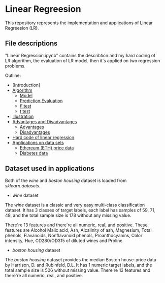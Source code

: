 # Linear Regreesion

This repository represents the implementation and applications of Linear Regreesion (LR). 

## File descriptions
"Linear Regression.ipynb" contains the describtion and my hard coding of LR algorithm, the evaluation of LR model, then it's applied on two regression problems.

Outline:
* [Introduction]
* [Algorithm](#Algorithm)
  * [Model](#Algorithm)
  * [Prediction Evaluation](#Evaluation)
  * [*F* test](#F)
  * [*t* test](#t)
* [Illustration](#Illustration)
* [Advantages and Disadvantages](#Advantages_and_Disadvantages)
    * [Advantages](#Advantages)
    * [Disadvantages](#Disadvantages)
* [Hard code of linear regression](#Code)
* [Applications on data sets](#Applications)
    * [Ethereum (ETH) price data](#ETH)
    * [Diabetes data](#Diabetes)

## Dataset used in applications
Both of the *wine* and *boston housing* dataset is loaded from *sklearn.datasets*.
* *wine* dataset 

The *wine* dataset is a classic and very easy multi-class classification dataset. It has 3 classes of target labels, each label has samples of 59, 71, 48, and the total sample size is 178 without any missing value. 

There're 13 features and there're all numeric, real, and positive. These features are Alcohol Malic acid, Ash, Alcalinity of ash, Magnesium, Total phenols, Flavanoids, Nonflavanoid phenols, Proanthocyanins, Color intensity, Hue, OD280/OD315 of diluted wines and Proline.

* *boston housing* dataset

The *boston housing* dataset provides the median Boston house-price data by Harrison, D. and Rubinfeld, D.L. It has 1 numeric target labels, and the total sample size is 506 without missing value. There're 13 features and there're all numeric, real, and positive. 
